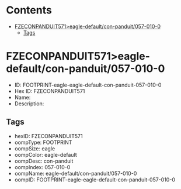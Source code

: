 



Contents
========

* [FZECONPANDUIT571>eagle-default/con-panduit/057-010-0](#fzeconpanduit571eagle-defaultcon-panduit057-010-0)
	* [Tags](#tags)

# FZECONPANDUIT571>eagle-default/con-panduit/057-010-0

- ID: FOOTPRINT-eagle-eagle-default-con-panduit-057-010-0
- Hex ID: FZECONPANDUIT571
- Name: 
- Description: 

## Tags

- hexID: FZECONPANDUIT571
- oompType: FOOTPRINT
- oompSize: eagle
- oompColor: eagle-default
- oompDesc: con-panduit
- oompIndex: 057-010-0
- oompName: eagle-default/con-panduit/057-010-0
- oompID: FOOTPRINT-eagle-eagle-default-con-panduit-057-010-0

